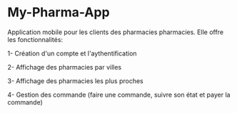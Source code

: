 # My-Pharma-App
Application mobile pour les clients des pharmacies pharmacies.
Elle offre les fonctionnalités:

1- Création d'un compte et l'aythentification

2- Affichage des pharmacies par villes

3- Affichage des pharmacies les plus proches

4- Gestion des commande (faire une commande, suivre son état et payer la commande)
